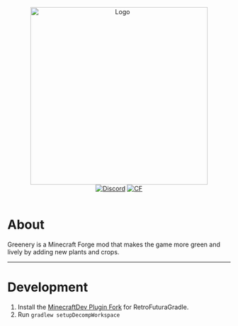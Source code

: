 <p align="center"><img src="https://raw.githubusercontent.com/juraj-hrivnak/Greenery/main/src/main/resources/assets/greenery/big_logo.png" alt="Logo" width="400"> <br>
	<a href="https://discord.gg/NXNXmdBUk5"><img src="https://img.shields.io/discord/796443640381702145?label=discord&style=flat-square" alt="Discord"></a>
	<a href="https://www.curseforge.com/minecraft/mc-mods/greenery"><img src="http://cf.way2muchnoise.eu/574029.svg" alt="CF"></a>
	<br><br>
</p>



# About
Greenery is a Minecraft Forge mod that makes the game more green and lively by adding new plants and crops.

***

# Development

1. Install the [MinecraftDev Plugin Fork](https://github.com/eigenraven/MinecraftDev/releases) for RetroFuturaGradle.
2. Run `gradlew setupDecompWorkspace`
